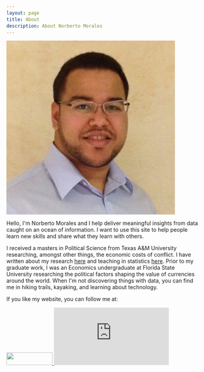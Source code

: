 ```yaml
---
layout: page
title: About
description: About Norberto Morales
---
```


<p>
<img src="/assets/me.jpg" style="width: 440px;" align="middle"/>
</p>


Hello, I'm Norberto Morales and I help deliver meaningful insights from data caught on an ocean of information. I want to use this site to help 
people learn new skills and share what they learn with others. 

I received a masters in Political Science from Texas A&M University researching, amongst other things, the economic costs of conflict. I have written about 
my research [here]() and teaching in statistics [here](http://www.norbertormorales.com/stata-workshops/). Prior to my graduate work, I was an Economics undergraduate at Florida State
University researching the political factors shaping the value of currencies around the world. When I'm not discovering things with data, you can
find me in hiking trails, kayaking, and learning about technology. 

<div class="contact">

If you like my website, you can follow me at:

<div class="contact">
<p>

<a href="http://www.linkedin.com/in/norbertomorales">
<img src="https://static.licdn.com/scds/common/u/img/webpromo/btn_viewmy_120x33.png" width="120" height="33" border="0" frameborder="0" scrolling="0" style="border:none; overflow:hidden;" allowTransparency="true">
</a>

<iframe src="https://ghbtns.com/github-btn.html?user=moralesn&type=follow&count=true" frameborder="0" scrolling="0" style="border:none; overflow:hidden;" allowTransparency="true" ></iframe>



</p>
</div>

